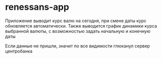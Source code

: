 # renessans-app

Приложение выводит курс валю на сегодня, при смене даты курс обновляется автоматически.
Также выводится график динамики курса выбранной валюты, с возможностью задать начальную и конечную даты

Если данные не пришли, значит по все видимости глюканул сервер центробанка
